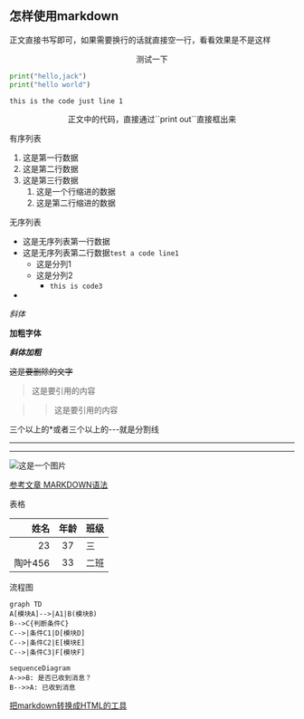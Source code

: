 ## 怎样使用markdown 

正文直接书写即可，如果需要换行的话就直接空一行，看看效果是不是这样

<center>测试一下</center>

```python
print("hello,jack")
print("hello world")
```
`
this is the code just line 1
`

<center>正文中的代码，直接通过``print out``直接框出来</center>

有序列表

1. 这是第一行数据
2. 这是第二行数据
3. 这是第三行数据
   1. 这是一个行缩进的数据
   2. 这是第二行缩进的数据

无序列表

- 这是无序列表第一行数据
- 这是无序列表第二行数据``test a code line1 ``
  - 这是分列1
  - 这是分列2
    - `` this is code3 ``
- 
*斜体*

**加粗字体**

***斜体加粗***

~~这是要删除的文字~~

>这是要引用的内容

>>这是要引用的内容

三个以上的*或者三个以上的---就是分割线
***
----
![这是一个图片](https://www.baidu.com/img/PCtm_d9c8750bed0b3c7d089fa7d55720d6cf.png "我的图片")

[参考文章 MARKDOWN语法](https://www.jianshu.com/p/191d1e21f7ed/)

表格

姓名|年龄|班级
--:|:--:|:--
23|37|三
陶叶456|33|二班

流程图

```mermaid
graph TD
A[模块A]-->|A1|B(模块B)
B-->C{判断条件C}
C-->|条件C1|D[模块D]
C-->|条件C2|E[模块E]
C-->|条件C3|F[模块F]
```

```mermaid
sequenceDiagram
A->>B: 是否已收到消息？
B-->>A: 已收到消息
```

[把markdown转换成HTML的工具](https://baijiahao.baidu.com/s?id=1617649217992125354&wfr=spider&for=pc)